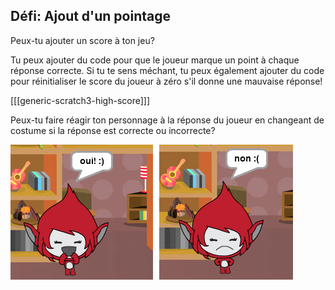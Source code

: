 ## Défi: Ajout d'un pointage

Peux-tu ajouter un score à ton jeu?

Tu peux ajouter du code pour que le joueur marque un point à chaque réponse correcte. Si tu te sens méchant, tu peux également ajouter du code pour réinitialiser le score du joueur à zéro s'il donne une mauvaise réponse!

[[[generic-scratch3-high-score]]]

Peux-tu faire réagir ton personnage à la réponse du joueur en changeant de costume si la réponse est correcte ou incorrecte?

![capture d'écran](images/brain-costume.png)